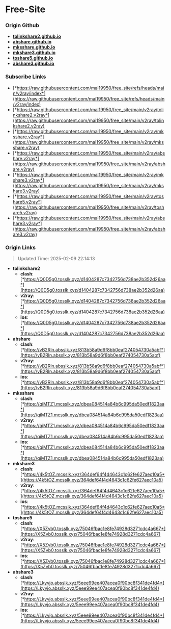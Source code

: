 # Free-Site

### Origin Github

- [**tolinkshare2.github.io**](https://github.com/tolinkshare2/tolinkshare2.github.io)
- [**abshare.github.io**](https://github.com/abshare/abshare.github.io)
- [**mksshare.github.io**](https://github.com/mksshare/mksshare.github.io)
- [**mkshare3.github.io**](https://github.com/mkshare3/mkshare3.github.io)
- [**toshare5.github.io**](https://github.com/toshare5/toshare5.github.io)
- [**abshare3.github.io**](https://github.com/abshare3/abshare3.github.io)

### Subscribe Links

- [*https://raw.githubusercontent.com/mai19950/free_site/refs/heads/main/v2ray/index*](https://raw.githubusercontent.com/mai19950/free_site/refs/heads/main/v2ray/index)
- [*https://raw.githubusercontent.com/mai19950/free_site/main/v2ray/tolinkshare2.v2ray*](https://raw.githubusercontent.com/mai19950/free_site/main/v2ray/tolinkshare2.v2ray)
- [*https://raw.githubusercontent.com/mai19950/free_site/main/v2ray/mksshare.v2ray*](https://raw.githubusercontent.com/mai19950/free_site/main/v2ray/mksshare.v2ray)
- [*https://raw.githubusercontent.com/mai19950/free_site/main/v2ray/abshare.v2ray*](https://raw.githubusercontent.com/mai19950/free_site/main/v2ray/abshare.v2ray)
- [*https://raw.githubusercontent.com/mai19950/free_site/main/v2ray/mkshare3.v2ray*](https://raw.githubusercontent.com/mai19950/free_site/main/v2ray/mkshare3.v2ray)
- [*https://raw.githubusercontent.com/mai19950/free_site/main/v2ray/toshare5.v2ray*](https://raw.githubusercontent.com/mai19950/free_site/main/v2ray/toshare5.v2ray)
- [*https://raw.githubusercontent.com/mai19950/free_site/main/v2ray/abshare3.v2ray*](https://raw.githubusercontent.com/mai19950/free_site/main/v2ray/abshare3.v2ray)

### Origin Links

> Updated Time: 2025-02-09 22:14:13

- **tolinkshare2**
  - **clash**: [*https://Q0D5g0.tosslk.xyz/d1404287c7342756d738ae2b352d26aa*](https://Q0D5g0.tosslk.xyz/d1404287c7342756d738ae2b352d26aa)
  - **v2ray**: [*https://Q0D5g0.tosslk.xyz/d1404287c7342756d738ae2b352d26aa*](https://Q0D5g0.tosslk.xyz/d1404287c7342756d738ae2b352d26aa)
  - **ios**: [*https://Q0D5g0.tosslk.xyz/d1404287c7342756d738ae2b352d26aa*](https://Q0D5g0.tosslk.xyz/d1404287c7342756d738ae2b352d26aa)
- **abshare**
  - **clash**: [*https://vB2Rln.absslk.xyz/813b58a9d6f8bb0eaf274054730a5abf*](https://vB2Rln.absslk.xyz/813b58a9d6f8bb0eaf274054730a5abf)
  - **v2ray**: [*https://vB2Rln.absslk.xyz/813b58a9d6f8bb0eaf274054730a5abf*](https://vB2Rln.absslk.xyz/813b58a9d6f8bb0eaf274054730a5abf)
  - **ios**: [*https://vB2Rln.absslk.xyz/813b58a9d6f8bb0eaf274054730a5abf*](https://vB2Rln.absslk.xyz/813b58a9d6f8bb0eaf274054730a5abf)
- **mksshare**
  - **clash**: [*https://qiMTZ1.mcsslk.xyz/dbea084514a84b6c995da50edf1823aa*](https://qiMTZ1.mcsslk.xyz/dbea084514a84b6c995da50edf1823aa)
  - **v2ray**: [*https://qiMTZ1.mcsslk.xyz/dbea084514a84b6c995da50edf1823aa*](https://qiMTZ1.mcsslk.xyz/dbea084514a84b6c995da50edf1823aa)
  - **ios**: [*https://qiMTZ1.mcsslk.xyz/dbea084514a84b6c995da50edf1823aa*](https://qiMTZ1.mcsslk.xyz/dbea084514a84b6c995da50edf1823aa)
- **mkshare3**
  - **clash**: [*https://4k5tOZ.mcsslk.xyz/364def64f4d4643c1c62fe627aec10a5*](https://4k5tOZ.mcsslk.xyz/364def64f4d4643c1c62fe627aec10a5)
  - **v2ray**: [*https://4k5tOZ.mcsslk.xyz/364def64f4d4643c1c62fe627aec10a5*](https://4k5tOZ.mcsslk.xyz/364def64f4d4643c1c62fe627aec10a5)
  - **ios**: [*https://4k5tOZ.mcsslk.xyz/364def64f4d4643c1c62fe627aec10a5*](https://4k5tOZ.mcsslk.xyz/364def64f4d4643c1c62fe627aec10a5)
- **toshare5**
  - **clash**: [*https://X5Zvb0.tosslk.xyz/75046fbac1e8fe74928d3271cdc4a667*](https://X5Zvb0.tosslk.xyz/75046fbac1e8fe74928d3271cdc4a667)
  - **v2ray**: [*https://X5Zvb0.tosslk.xyz/75046fbac1e8fe74928d3271cdc4a667*](https://X5Zvb0.tosslk.xyz/75046fbac1e8fe74928d3271cdc4a667)
  - **ios**: [*https://X5Zvb0.tosslk.xyz/75046fbac1e8fe74928d3271cdc4a667*](https://X5Zvb0.tosslk.xyz/75046fbac1e8fe74928d3271cdc4a667)
- **abshare3**
  - **clash**: [*https://Lkyvjo.absslk.xyz/5eee99ee407acea0f90bc8f341de4fd4*](https://Lkyvjo.absslk.xyz/5eee99ee407acea0f90bc8f341de4fd4)
  - **v2ray**: [*https://Lkyvjo.absslk.xyz/5eee99ee407acea0f90bc8f341de4fd4*](https://Lkyvjo.absslk.xyz/5eee99ee407acea0f90bc8f341de4fd4)
  - **ios**: [*https://Lkyvjo.absslk.xyz/5eee99ee407acea0f90bc8f341de4fd4*](https://Lkyvjo.absslk.xyz/5eee99ee407acea0f90bc8f341de4fd4)
